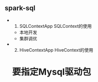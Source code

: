 ## spark-sql

- 1. SQLContextApp SQLContext的使用
    - 本地开发
    - 集群调优
- 2. HiveContextApp HiveContext的使用
    # 要指定Mysql驱动包